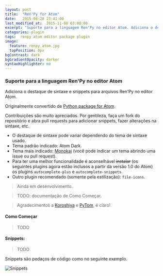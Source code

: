 ```yaml
---
layout: post
title:  "Ren'Py for Atom"
date:   2015-08-28 23:41:00
last_modified_at:  2015-11-08 03:00:00
excerpt: "Suporte para a linguagem Ren'Py no editor Atom. Adiciona o destaque de sintaxe e snippets para arquivos Ren'Py no editor Atom."
categories: plugin
tags:  renpy atom editor package plugin
image:
  feature: renpy_atom.jpg
  topPosition: 0px
bgContrast: dark
bgGradientOpacity: darker
syntaxHighlighter: no
---
```

### Suporte para a linguagem Ren'Py no editor Atom

Adiciona o destaque de sintaxe e snippets para arquivos Ren'Py no editor Atom.

Originalmente convertido de [Python package for Atom](https://github.com/atom/language-python).

Contribuições são muito apreciados. Por gentileza, faça um fork do repositório e abra pull requests para adicionar snippets, fazer alterações na sintaxe, etc.

* O destaque de sintaxe pode variar dependendo do tema de sintaxe usado.
* Tema padrão indicado: Atom Dark.
* Tema mais indicado: [Monokai](https://atom.io/themes/monokai) (você pode indicar um tema abrindo uma issue ou pull request).
* Para ter uma melhor funcionalidade é aconselhável ~~instalar~~ (os seguintes plugins agora estão inclusos a partir da versão 1.0 do Atom) os plugins `autocomplete-plus` e `autocomplete-snippets`.
* Outro plugin recomendado (somente pela estilização): `file-icons`.

>Ainda em desenvolvimento.

> TODO: documentação de Como Começar.

>Agradecimentos a [Koroshiya](https://github.com/koroshiya) e [PyTom](https://github.com/renpytom), é claro!

#### Como Começar
>TODO

#### Snippets:
> TODO

Snippets são pedaços de código como no seguinte exemplo.

![Snippets](http://i.imgur.com/XIlsFjr.gif)

